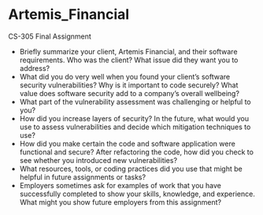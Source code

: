 # Artemis_Financial
CS-305 Final Assignment

- Briefly summarize your client, Artemis Financial, and their software requirements. Who was the client? What issue did they want you to address?
- What did you do very well when you found your client’s software security vulnerabilities? Why is it important to code securely? What value does software security add to a company’s overall wellbeing?
- What part of the vulnerability assessment was challenging or helpful to you?
- How did you increase layers of security? In the future, what would you use to assess vulnerabilities and decide which mitigation techniques to use?
- How did you make certain the code and software application were functional and secure? After refactoring the code, how did you check to see whether you introduced new vulnerabilities?
- What resources, tools, or coding practices did you use that might be helpful in future assignments or tasks?
- Employers sometimes ask for examples of work that you have successfully completed to show your skills, knowledge, and experience. What might you show future employers from this assignment?
